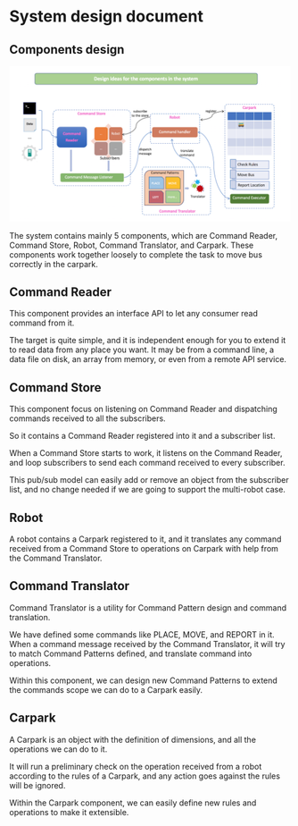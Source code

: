 # System design document

## Components design

![](image/components-design.png)

The system contains mainly 5 components, which are Command Reader, Command Store, Robot, Command Translator, and Carpark. These components work together loosely to complete the task to move bus correctly in the carpark.

## Command Reader

This component provides an interface API to let any consumer read command from it. 

The target is quite simple, and it is independent enough for you to extend it to read data from any place you want. It may be from a command line, a data file on disk, an array from memory, or even from a remote API service.

## Command Store

This component focus on listening on Command Reader and dispatching commands received to all the subscribers.

So it contains a Command Reader registered into it and a subscriber list.

When a Command Store starts to work, it listens on the Command Reader, and loop subscribers to send each command received to every subscriber.

This pub/sub model can easily add or remove an object from the subscriber list, and no change needed if we are going to support the multi-robot case.

## Robot

A robot contains a Carpark registered to it, and it translates any command received from a Command Store to operations on Carpark with help from the Command Translator.

## Command Translator

Command Translator is a utility for Command Pattern design and command translation.

We have defined some commands like PLACE, MOVE, and REPORT in it. When a command message received by the Command Translator, it will try to match Command Patterns defined, and translate command into operations.

Within this component, we can design new Command Patterns to extend the commands scope we can do to a Carpark easily.

## Carpark

A Carpark is an object with the definition of dimensions, and all the operations we can do to it.

It will run a preliminary check on the operation received from a robot according to the rules of a Carpark, and any action goes against the rules will be ignored.

Within the Carpark component, we can easily define new rules and operations to make it extensible.
